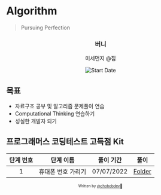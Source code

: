 # Algorithm

> Pursuing Perfection

<div align="center">

<h3> 버니 </h3>
<p> 미세먼지 @집</p>

![Start Date](https://img.shields.io/badge/Start%20Date-2022--07--7-23d16b.svg)

</div>

## 목표

- 자료구조 공부 및 알고리즘 문제풀이 연습
- Computational Thinking 연습하기
- 성실한 개발자 되기

## 프로그래머스 코딩테스트 고득점 Kit

| 단계 번호 | 단계 이름 |       풀이 기간        |          풀이         |
| :----------: |:--:| :---------------: | :------------------: |
| 1 |  휴대폰 번호 가리기  | 07/07/2022 | [Folder](src/Level_1/hidePhoneNumber)|


<div align="center">

<sub><sup>Written by <a href="https://github.com/chobobdev">@chobobdev</a></sup></sub><small>🍕</small>

</div>
